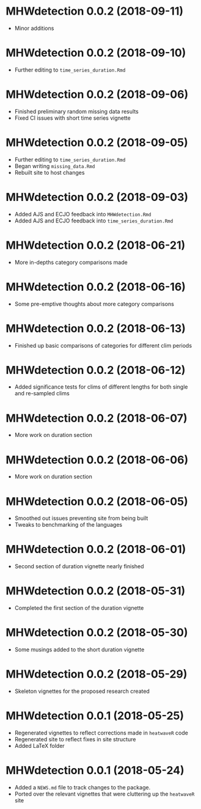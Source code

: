 # MHWdetection 0.0.2  (2018-09-11)

* Minor additions

# MHWdetection 0.0.2  (2018-09-10)

* Further editing to `time_series_duration.Rmd`

# MHWdetection 0.0.2  (2018-09-06)

* Finished preliminary random missing data results
* Fixed CI issues with short time series vignette

# MHWdetection 0.0.2  (2018-09-05)

* Further editing to `time_series_duration.Rmd`
* Began writing `missing_data.Rmd`
* Rebuilt site to host changes

# MHWdetection 0.0.2  (2018-09-03)

* Added AJS and ECJO feedback into `MHWdetection.Rmd`
* Added AJS and ECJO feedback into `time_series_duration.Rmd`

# MHWdetection 0.0.2  (2018-06-21)

* More in-depths category comparisons made

# MHWdetection 0.0.2  (2018-06-16)

* Some pre-emptive thoughts about more category comparisons

# MHWdetection 0.0.2  (2018-06-13)

* Finished up basic comparisons of categories for different clim periods

# MHWdetection 0.0.2  (2018-06-12)

* Added significance tests for clims of different lengths for both single and re-sampled clims

# MHWdetection 0.0.2  (2018-06-07)

* More work on duration section

# MHWdetection 0.0.2  (2018-06-06)

* More work on duration section

# MHWdetection 0.0.2  (2018-06-05)

* Smoothed out issues preventing site from being built
* Tweaks to benchmarking of the languages

# MHWdetection 0.0.2  (2018-06-01)

* Second section of duration vignette nearly finished

# MHWdetection 0.0.2  (2018-05-31)

* Completed the first section of the duration vignette

# MHWdetection 0.0.2  (2018-05-30)

* Some musings added to the short duration vignette

# MHWdetection 0.0.2  (2018-05-29)

* Skeleton vignettes for the proposed research created

# MHWdetection 0.0.1  (2018-05-25)

* Regenerated vignettes to reflect corrections made in `heatwaveR` code
* Regenerated site to reflect fixes in site structure
* Added LaTeX folder 

# MHWdetection 0.0.1  (2018-05-24)

* Added a `NEWS.md` file to track changes to the package.
* Ported over the relevant vignettes that were cluttering up the `heatwaveR` site
